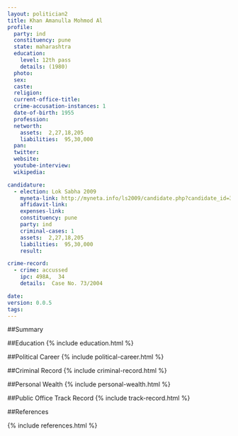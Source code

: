 ```yaml
---
layout: politician2
title: Khan Amanulla Mohmod Al
profile: 
  party: ind
  constituency: pune
  state: maharashtra
  education: 
    level: 12th pass
    details: (1980)
  photo: 
  sex: 
  caste: 
  religion: 
  current-office-title: 
  crime-accusation-instances: 1
  date-of-birth: 1955
  profession: 
  networth: 
    assets:  2,27,18,205
    liabilities:  95,30,000
  pan: 
  twitter: 
  website: 
  youtube-interview: 
  wikipedia: 

candidature: 
  - election: Lok Sabha 2009
    myneta-link: http://myneta.info/ls2009/candidate.php?candidate_id=3591
    affidavit-link: 
    expenses-link: 
    constituency: pune 
    party: ind
    criminal-cases: 1
    assets:  2,27,18,205
    liabilities:  95,30,000
    result:  

crime-record: 
  - crime: accussed
    ipc: 498A,  34
    details:  Case No. 73/2004  

date: 
version: 0.0.5
tags: 
---
```

##Summary


##Education
{% include education.html %}


##Political Career
{% include political-career.html %}


##Criminal Record
{% include criminal-record.html %}


##Personal Wealth
{% include personal-wealth.html %}


##Public Office Track Record
{% include track-record.html %}


##References


{% include references.html %}